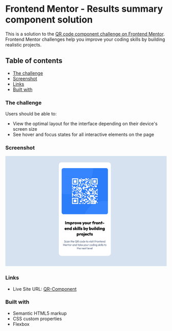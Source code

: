 # Frontend Mentor - Results summary component solution

This is a solution to the [QR code component challenge on Frontend Mentor](https://www.frontendmentor.io/challenges/qr-code-component-iux_sIO_H). Frontend Mentor challenges help you improve your coding skills by building realistic projects.

## Table of contents

  - [The challenge](#the-challenge)
  - [Screenshot](#screenshot)
  - [Links](#links)
  - [Built with](#built-with)


### The challenge

Users should be able to:

- View the optimal layout for the interface depending on their device's screen size
- See hover and focus states for all interactive elements on the page

### Screenshot

![](/images/qr-component.png)

### Links

- Live Site URL: [QR-Component](https://kylea99.github.io/qr-code-project/)

### Built with

- Semantic HTML5 markup
- CSS custom properties
- Flexbox